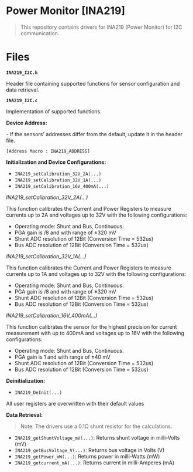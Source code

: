 # Power Monitor [INA219]

> This repository contains drivers for INA219 (Power Monitor) for I2C communication.

# Files
**`INA219_I2C.h`**
<p>Header file containing supported functions for sensor configuration and data retrieval. 

**`INA219_I2C.c`**
<p> Implementation of supported functions.

**Device Address:**
<p>- If the sensors' addresses differ from the default, update it in the header file.

`[Address Macro : INA219_ADDRESS]`

**Initialization and Device Configurations:**

- `INA219_setCalibration_32V_2A(...)`
- `INA219_setCalibration_32V_1A(...)`
- `INA219_setCalibration_16V_400mA(...)`

*INA219_setCalibration_32V_2A(...)* 
<p>This function calibrates the Current and Power Registers to measure currents up to 2A and voltages up to 32V with the following configurations:

- Operating mode: Shunt and Bus, Continuous.
- PGA gain is /8 and with range of ±320 mV
- Shunt ADC resolution of 12Bit (Conversion Time = 532us)
- Bus ADC resolution of 12Bit (Conversion Time = 532us)

*INA219_setCalibration_32V_1A(...)* 
<p>This function calibrates the Current and Power Registers to measure currents up to 1A and voltages up to 32V with the following configurations:

- Operating mode: Shunt and Bus, Continuous.
- PGA gain is /8 and with range of ±320 mV
- Shunt ADC resolution of 12Bit (Conversion Time = 532us)
- Bus ADC resolution of 12Bit (Conversion Time = 532us)

*INA219_setCalibration_16V_400mA(...)* 
<p>This function calibrates the sensor for the highest precision for current measurement with up to 400mA and voltages up to 16V with the following configurations:

- Operating mode: Shunt and Bus, Continuous.
- PGA gain is 1 and with range of ±40 mV
- Shunt ADC resolution of 12Bit (Conversion Time = 532us)
- Bus ADC resolution of 12Bit (Conversion Time = 532us)

**Deinitialization:**
- `INA219_DeInit(...)`
<p>All user registers are overwritten with their default values

**Data Retrieval:**

>Note: The drivers use a 0.1Ω shunt resistor for the calculations.
- `INA219_getShuntVoltage_mV(...)`: Returns shunt voltage in milli-Volts (mV)
- `INA219_getBusVoltage_V(...)`: Returns bus voltage in Volts (V) 
- `INA219_getPower_mW(...)`: Returns power in milli-Watts (mW)
- `INA219_getcurrent_mA(...)`: Returns current in milli-Amperes (mA)

